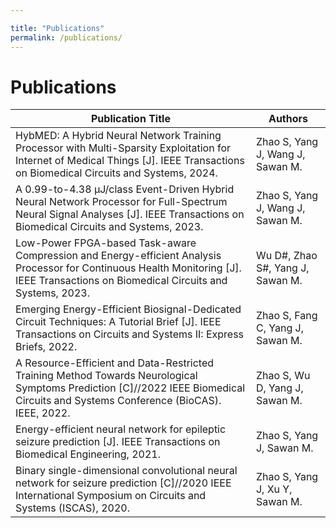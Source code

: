 ```yaml
---

title: "Publications"
permalink: /publications/
---
```



# Publications


| Publication Title                                                                                                            | Authors                                      |
|------------------------------------------------------------------------------------------------------------------------------|----------------------------------------------|
| HybMED: A Hybrid Neural Network Training Processor with Multi-Sparsity Exploitation for Internet of Medical Things [J]. IEEE Transactions on Biomedical Circuits and Systems, 2024. | Zhao S, Yang J, Wang J, Sawan M.             |
| A 0.99-to-4.38 μJ/class Event-Driven Hybrid Neural Network Processor for Full-Spectrum Neural Signal Analyses [J]. IEEE Transactions on Biomedical Circuits and Systems, 2023. | Zhao S, Yang J, Wang J, Sawan M.             |
| Low-Power FPGA-based Task-aware Compression and Energy-efficient Analysis Processor for Continuous Health Monitoring [J]. IEEE Transactions on Biomedical Circuits and Systems, 2023. | Wu D#, Zhao S#, Yang J, Sawan M.             |
| Emerging Energy-Efficient Biosignal-Dedicated Circuit Techniques: A Tutorial Brief [J]. IEEE Transactions on Circuits and Systems II: Express Briefs, 2022. | Zhao S, Fang C, Yang J, Sawan M.             |
| A Resource-Efficient and Data-Restricted Training Method Towards Neurological Symptoms Prediction [C]//2022 IEEE Biomedical Circuits and Systems Conference (BioCAS). IEEE, 2022. | Zhao S, Wu D, Yang J, Sawan M.               |
| Energy-efficient neural network for epileptic seizure prediction [J]. IEEE Transactions on Biomedical Engineering, 2021. | Zhao S, Yang J, Sawan M.                     |
| Binary single-dimensional convolutional neural network for seizure prediction [C]//2020 IEEE International Symposium on Circuits and Systems (ISCAS), 2020. | Zhao S, Yang J, Xu Y, Sawan M.               |

